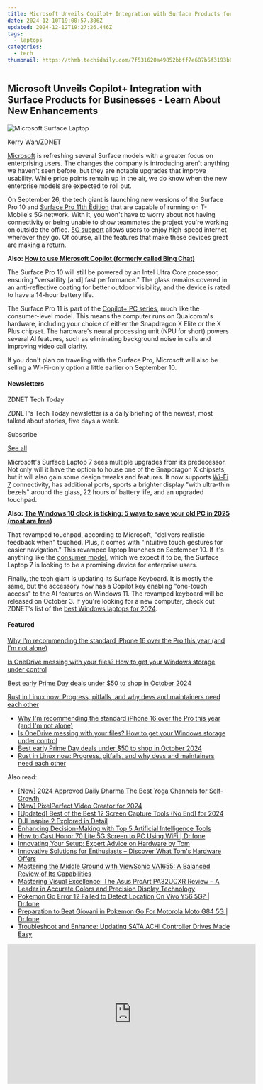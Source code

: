 ```yaml
---
title: Microsoft Unveils Copilot+ Integration with Surface Products for Businesses - Learn About New Enhancements
date: 2024-12-10T19:00:57.306Z
updated: 2024-12-12T19:27:26.446Z
tags:
  - laptops
categories:
  - tech
thumbnail: https://thmb.techidaily.com/7f531620a49852bbff7e687b5f3193b68bdfdcb0db935514f90e93325010d261.jpg
---
```


## Microsoft Unveils Copilot+ Integration with Surface Products for Businesses - Learn About New Enhancements

![Microsoft Surface Laptop](https://www.zdnet.com/a/img/resize/2985e90d6693fc158e15c28735f12cf8ec7d956a/2024/06/19/1adda4ae-b2cd-4b9a-982c-ad3454d31208/dsc00995.jpg?auto=webp&width=1280)

Kerry Wan/ZDNET

[Microsoft](https://www.zdnet.com/topic/microsoft/) is refreshing several Surface models with a greater focus on enterprising users. The changes the company is introducing aren't anything we haven't seen before, but they are notable upgrades that improve usability. While price points remain up in the air, we do know when the new enterprise models are expected to roll out.

On September 26, the tech giant is launching new versions of the Surface Pro 10 and [Surface Pro 11th Edition](https://www.zdnet.com/article/the-tablet-i-recommend-most-for-business-travel-is-not-an-ipad-or-thinkpad/) that are capable of running on T-Mobile's 5G network. With it, you won't have to worry about not having connectivity or being unable to show teammates the project you're working on outside the office. [5G support](https://www.zdnet.com/article/what-are-5g-and-edge-computing-and-why-should-you-care/) allows users to enjoy high-speed internet wherever they go. Of course, all the features that make these devices great are making a return. 

**Also: [How to use Microsoft Copilot (formerly called Bing Chat)](https://www.zdnet.com/article/how-to-use-copilot/)**

The Surface Pro 10 will still be powered by an Intel Ultra Core processor, ensuring "versatility \[and\] fast performance." The glass remains covered in an anti-reflective coating for better outdoor visibility, and the device is rated to have a 14-hour battery life.

The Surface Pro 11 is part of the [Copilot+ PC series](https://www.zdnet.com/article/every-copilot-pc-microsoft-just-announced-to-take-on-apples-m3-macbooks/#link={), much like the consumer-level model. This means the computer runs on Qualcomm's hardware, including your choice of either the Snapdragon X Elite or the X Plus chipset. The hardware's neural processing unit (NPU for short) powers several AI features, such as eliminating background noise in calls and improving video call clarity.

If you don't plan on traveling with the Surface Pro, Microsoft will also be selling a Wi-Fi-only option a little earlier on September 10.

#### Newsletters

ZDNET Tech Today

ZDNET's Tech Today newsletter is a daily briefing of the newest, most talked about stories, five days a week.

 Subscribe

[See all](https://www.zdnet.com/newsletters/)

Microsoft's Surface Laptop 7 sees multiple upgrades from its predecessor. Not only will it have the option to house one of the Snapdragon X chipsets, but it will also gain some design tweaks and features. It now supports [Wi-Fi 7](https://www.zdnet.com/home-and-office/networking/what-is-wi-fi-7-and-just-how-fast-is-it/) connectivity, has additional ports, sports a brighter display "with ultra-thin bezels" around the glass, 22 hours of battery life, and an upgraded touchpad. 

**Also: [The Windows 10 clock is ticking: 5 ways to save your old PC in 2025 (most are free)](https://www.zdnet.com/article/the-windows-10-clock-is-ticking-5-ways-to-save-your-old-pc-in-2025-most-are-free/)**

That revamped touchpad, according to Microsoft, "delivers realistic feedback when" touched. Plus, it comes with "intuitive touch gestures for easier navigation." This revamped laptop launches on September 10\. If it's anything like the [consumer model](https://www.zdnet.com/article/i-tried-microsofts-new-surface-laptop-copilot-pc-and-it-beat-my-macbook-air-in-3-ways/), which we expect it to be, the Surface Laptop 7 is looking to be a promising device for enterprise users.

Finally, the tech giant is updating its Surface Keyboard. It is mostly the same, but the accessory now has a Copilot key enabling "one-touch access" to the AI features on Windows 11\. The revamped keyboard will be released on October 3\. If you're looking for a new computer, check out ZDNET's list of the [best Windows laptops for 2024](https://www.zdnet.com/article/best-windows-laptop/).

#### Featured

[Why I'm recommending the standard iPhone 16 over the Pro this year (and I'm not alone)](https://www.zdnet.com/article/why-im-recommending-the-standard-iphone-16-over-the-pro-this-year-and-im-not-alone/ "Why I'm recommending the standard iPhone 16 over the Pro this year (and I'm not alone)")

[Is OneDrive messing with your files? How to get your Windows storage under control](https://www.zdnet.com/article/is-onedrive-messing-with-your-files-how-to-get-your-windows-storage-under-control/ "Is OneDrive messing with your files? How to get your Windows storage under control")

[Best early Prime Day deals under $50 to shop in October 2024](https://www.zdnet.com/article/best-early-prime-day-deals-under-50/ "Best early Prime Day deals under $50 to shop in October 2024")

[Rust in Linux now: Progress, pitfalls, and why devs and maintainers need each other](https://www.zdnet.com/article/rust-in-linux-now-progress-pitfalls-and-why-devs-and-maintainers-need-each-other/ "Rust in Linux now: Progress, pitfalls, and why devs and maintainers need each other")

* [Why I'm recommending the standard iPhone 16 over the Pro this year (and I'm not alone)](https://www.zdnet.com/article/why-im-recommending-the-standard-iphone-16-over-the-pro-this-year-and-im-not-alone/ "Why I'm recommending the standard iPhone 16 over the Pro this year (and I'm not alone)")
* [Is OneDrive messing with your files? How to get your Windows storage under control](https://www.zdnet.com/article/is-onedrive-messing-with-your-files-how-to-get-your-windows-storage-under-control/ "Is OneDrive messing with your files? How to get your Windows storage under control")
* [Best early Prime Day deals under $50 to shop in October 2024](https://www.zdnet.com/article/best-early-prime-day-deals-under-50/ "Best early Prime Day deals under $50 to shop in October 2024")
* [Rust in Linux now: Progress, pitfalls, and why devs and maintainers need each other](https://www.zdnet.com/article/rust-in-linux-now-progress-pitfalls-and-why-devs-and-maintainers-need-each-other/ "Rust in Linux now: Progress, pitfalls, and why devs and maintainers need each other")

<ins class="adsbygoogle"
     style="display:block"
     data-ad-format="autorelaxed"
     data-ad-client="ca-pub-7571918770474297"
     data-ad-slot="1223367746"></ins>

<ins class="adsbygoogle"
     style="display:block"
     data-ad-client="ca-pub-7571918770474297"
     data-ad-slot="8358498916"
     data-ad-format="auto"
     data-full-width-responsive="true"></ins>

<span class="atpl-alsoreadstyle">Also read:</span>
<div><ul>
<li><a href="https://youtube-sure.techidaily.com/024-approved-daily-dharma-the-best-yoga-channels-for-self-growth/"><u>[New] 2024 Approved Daily Dharma The Best Yoga Channels for Self-Growth</u></a></li>
<li><a href="https://fox-info.techidaily.com/new-pixelperfect-video-creator-for-2024/"><u>[New] PixelPerfect Video Creator for 2024</u></a></li>
<li><a href="https://digital-screen-recording.techidaily.com/updated-best-of-the-best-12-screen-capture-tools-no-end-for-2024/"><u>[Updated] Best of the Best 12 Screen Capture Tools (No End) for 2024</u></a></li>
<li><a href="https://extra-resources.techidaily.com/dji-inspire-2-explored-in-detail/"><u>DJI Inspire 2 Explored in Detail</u></a></li>
<li><a href="https://tech-haven.techidaily.com/enhancing-decision-making-with-top-5-artificial-intelligence-tools/"><u>Enhancing Decision-Making with Top 5 Artificial Intelligence Tools</u></a></li>
<li><a href="https://screen-mirror.techidaily.com/how-to-cast-honor-70-lite-5g-screen-to-pc-using-wifi-drfone-by-drfone-android/"><u>How to Cast Honor 70 Lite 5G Screen to PC Using WiFi | Dr.fone</u></a></li>
<li><a href="https://hardware-reviews.techidaily.com/innovating-your-setup-expert-advice-on-hardware-by-tom/"><u>Innovating Your Setup: Expert Advice on Hardware by Tom</u></a></li>
<li><a href="https://hardware-reviews.techidaily.com/innovative-solutions-for-enthusiasts-discover-what-toms-hardware-offers/"><u>Innovative Solutions for Enthusiasts – Discover What Tom's Hardware Offers</u></a></li>
<li><a href="https://hardware-reviews.techidaily.com/mastering-the-middle-ground-with-viewsonic-va1655-a-balanced-review-of-its-capabilities/"><u>Mastering the Middle Ground with ViewSonic VA1655: A Balanced Review of Its Capabilities</u></a></li>
<li><a href="https://hardware-reviews.techidaily.com/mastering-visual-excellence-the-asus-proart-pa32ucxr-review-a-leader-in-accurate-colors-and-precision-display-technology/"><u>Mastering Visual Excellence: The Asus ProArt PA32UCXR Review – A Leader in Accurate Colors and Precision Display Technology</u></a></li>
<li><a href="https://change-location.techidaily.com/pokemon-go-error-12-failed-to-detect-location-on-vivo-y56-5g-drfone-by-drfone-virtual-android/"><u>Pokemon Go Error 12 Failed to Detect Location On Vivo Y56 5G? | Dr.fone</u></a></li>
<li><a href="https://android-pokemon-go.techidaily.com/preparation-to-beat-giovani-in-pokemon-go-for-motorola-moto-g84-5g-drfone-by-drfone-virtual-android/"><u>Preparation to Beat Giovani in Pokemon Go For Motorola Moto G84 5G | Dr.fone</u></a></li>
<li><a href="https://win-dash.techidaily.com/troubleshoot-and-enhance-updating-sata-achi-controller-drives-made-easy/"><u>Troubleshoot and Enhance: Updating SATA ACHI Controller Drives Made Easy</u></a></li>
</ul></div>

<!-- affiliate ads begin -->
<iframe width="560" height="315" src="https://www.youtube.com/embed/UoBCgLTmznE?si=MXXiGsd2qpd_DrzE" title="YouTube video player" frameborder="0" allow="accelerometer; autoplay; clipboard-write; encrypted-media; gyroscope; picture-in-picture; web-share" referrerpolicy="strict-origin-when-cross-origin" allowfullscreen></iframe>
<!-- affiliate ads end -->

